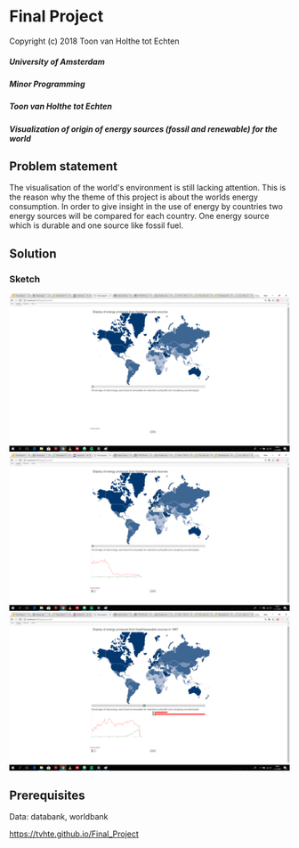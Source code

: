 # Final Project

Copyright (c) 2018 Toon van Holthe tot Echten

##### University of Amsterdam
##### Minor Programming
##### Toon van Holthe tot Echten
##### Visualization of origin of energy sources (fossil and renewable) for the world

## Problem statement

The visualisation of the world's environment is still lacking attention. This is the reason why the theme of this project is about the worlds energy consumption. In order to give insight in the use of energy by countries two energy sources will be compared for each country. One energy source which is durable and one source like fossil fuel.

## Solution



### Sketch
![alt text](https://github.com/TVHTE/Final_Project/blob/master/doc/1.png)
![alt text](https://github.com/TVHTE/Final_Project/blob/master/doc/2.png)
![alt text](https://github.com/TVHTE/Final_Project/blob/master/doc/3.png)

## Prerequisites

Data: databank, worldbank

https://tvhte.github.io/Final_Project
